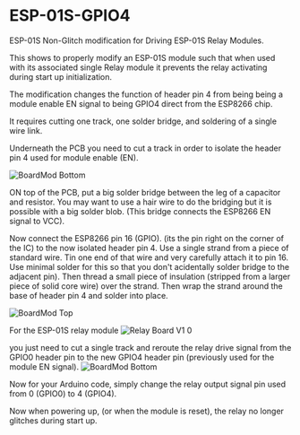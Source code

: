 # ESP-01S-GPIO4
ESP-01S Non-Glitch modification for Driving ESP-01S Relay Modules.

This shows to properly modify an ESP-01S module such that when used with its associated single Relay module it prevents the relay activating during start up initialization.

The modification changes the function of header pin 4 from being being a module enable EN signal to being GPIO4 direct from the ESP8266 chip.

It requires cutting one track, one solder bridge, and soldering of a single wire link.

Underneath the PCB you need to cut a track in order to isolate the header pin 4 used for module enable (EN).

![BoardMod Bottom](https://github.com/user-attachments/assets/4f80f260-76f7-40ae-9664-03d4d01e21ea)

ON top of the PCB, put a big solder bridge between the leg of a capacitor and resistor.
You may want to use a hair wire to do the bridging but it is possible with a big solder blob.
(This bridge connects the ESP8266 EN signal to VCC).

Now connect the ESP8266 pin 16 (GPIO). (its the pin right on the corner of the IC) to the now isolated header pin 4.
Use a single strand from a piece of standard wire. Tin one end of that wire and very carefully attach it to pin 16.
Use minimal solder for this so that you don't acidentally solder bridge to the adjacent pin).
Then thread a small piece of insulation (stripped from a larger piece of solid core wire) over the strand.
Then wrap the strand around the base of header pin 4 and solder into place.

![BoardMod Top](https://github.com/user-attachments/assets/0d163eb5-c0b8-4b34-87c5-04ebe924fa2f)

For the ESP-01S relay module
![Relay Board V1 0](https://github.com/user-attachments/assets/072ebc8c-b389-4cd7-81b3-06e3f20cd0a4)

you just need to cut a single track and reroute the relay drive signal from the GPIO0 header pin
to the new GPIO4 header pin (previously used for the module EN signal).
![BoardMod Bottom](https://github.com/user-attachments/assets/f6e23973-5aaf-45d4-bc57-3d58b1a15b83)


Now for your Arduino code, simply change the relay output signal pin used from 0 (GPIO0) to 4 (GPIO4).

Now when powering up, (or when the module is reset), the relay no longer glitches during start up.
